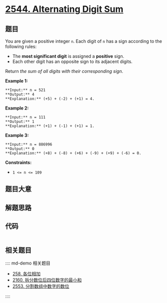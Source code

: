 # [2544. Alternating Digit Sum](https://leetcode.com/problems/alternating-digit-sum)

## 题目

You are given a positive integer `n`. Each digit of `n` has a sign according
to the following rules:

  * The **most significant digit** is assigned a **positive** sign.
  * Each other digit has an opposite sign to its adjacent digits.

Return _the sum of all digits with their corresponding sign_.



**Example 1:**

    
    
    **Input:** n = 521
    **Output:** 4
    **Explanation:** (+5) + (-2) + (+1) = 4.
    

**Example 2:**

    
    
    **Input:** n = 111
    **Output:** 1
    **Explanation:** (+1) + (-1) + (+1) = 1.
    

**Example 3:**

    
    
    **Input:** n = 886996
    **Output:** 0
    **Explanation:** (+8) + (-8) + (+6) + (-9) + (+9) + (-6) = 0.
    



**Constraints:**

  * `1 <= n <= 109`




## 题目大意

## 解题思路

## 代码

```javascript

```

## 相关题目

:::: md-demo 相关题目
- [258. 各位相加](https://leetcode.com/problems/add-digits)
- [2160. 拆分数位后四位数字的最小和](https://leetcode.com/problems/minimum-sum-of-four-digit-number-after-splitting-digits)
- [2553. 分割数组中数字的数位](https://leetcode.com/problems/separate-the-digits-in-an-array)

::::
